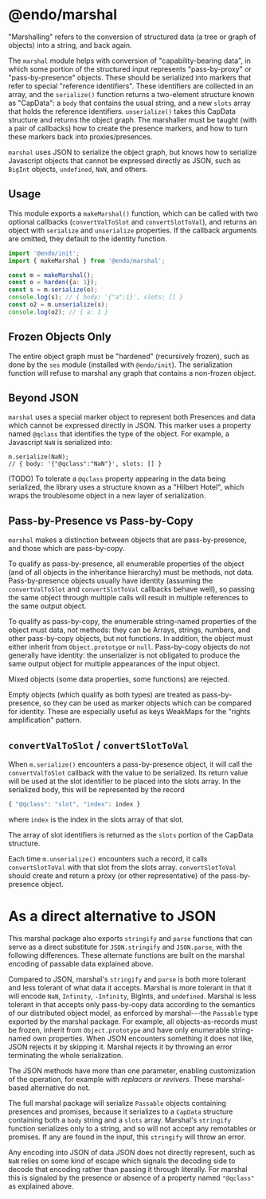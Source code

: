 # @endo/marshal

"Marshalling" refers to the conversion of structured data (a tree or graph of
objects) into a string, and back again.

The `marshal` module helps with conversion of "capability-bearing data", in
which some portion of the structured input represents "pass-by-proxy" or
"pass-by-presence" objects. These should be serialized into markers that
refer to special "reference identifiers". These identifiers are collected in
an array, and the `serialize()` function returns a two-element structure
known as "CapData": a `body` that contains the usual string, and a new
`slots` array that holds the reference identifiers. `unserialize()` takes
this CapData structure and returns the object graph. The marshaller must be
taught (with a pair of callbacks) how to create the presence markers, and how
to turn these markers back into proxies/presences.

`marshal` uses JSON to serialize the object graph, but knows how to serialize
Javascript objects that cannot be expressed directly as JSON, such as
`BigInt` objects, `undefined`, `NaN`, and others.

## Usage

This module exports a `makeMarshal()` function, which can be called with two
optional callbacks (`convertValToSlot` and `convertSlotToVal`), and returns
an object with `serialize` and `unserialize` properties. If the callback
arguments are omitted, they default to the identity function.

```js
import '@endo/init';
import { makeMarshal } from '@endo/marshal';

const m = makeMarshal();
const o = harden({a: 1});
const s = m.serialize(o);
console.log(s); // { body: '{"a":1}', slots: [] }
const o2 = m.unserialize(s);
console.log(o2); // { a: 1 }
```

## Frozen Objects Only

The entire object graph must be "hardened" (recursively frozen), such as done
by the `ses` module (installed with `@endo/init`). The serialization
function will refuse to marshal any graph that contains a non-frozen object.

## Beyond JSON

`marshal` uses a special marker object to represent both Presences and data
which cannot be expressed directly in JSON. This marker uses a property named
`@qclass` that identifies the type of the object. For example, a Javascript
`NaN` is serialized into:

```
m.serialize(NaN);
// { body: '{"@qclass":"NaN"}', slots: [] }
```

(TODO) To tolerate a `@qclass` property appearing in the data being
serialized, the library uses a structure known as a "Hilbert Hotel", which
wraps the troublesome object in a new layer of serialization.


## Pass-by-Presence vs Pass-by-Copy

`marshal` makes a distinction between objects that are pass-by-presence, and
those which are pass-by-copy.

To qualify as pass-by-presence, all enumerable properties of the object (and
of all objects in the inheritance hierarchy) must be methods, not data.
Pass-by-presence objects usually have identity (assuming the
`convertValToSlot` and `convertSlotToVal` callbacks behave well), so passing
the same object through multiple calls will result in multiple references to
the same output object.

To qualify as pass-by-copy, the enumerable string-named properties of the
object must data, not methods: they can be Arrays, strings, numbers, and
other pass-by-copy objects, but not functions. In addition, the object must
either inherit from `Object.prototype` or `null`. Pass-by-copy objects do not
generally have identity: the unserializer is not obligated to produce the
same output object for multiple appearances of the input object.

Mixed objects (some data properties, some functions) are rejected.

Empty objects (which qualify as both types) are treated as pass-by-presence,
so they can be used as marker objects which can be compared for identity.
These are especially useful as keys WeakMaps for the "rights amplification"
pattern.

## `convertValToSlot` / `convertSlotToVal`

When `m.serialize()` encounters a pass-by-presence object, it will call the
`convertValToSlot` callback with the value to be serialized. Its return value
will be used at the slot identifier to be placed into the slots array. In the
serialized body, this will be represented by the record
```js
{ "@qclass": "slot", "index": index }
```
where `index` is the index in the slots array of that slot.

The array of slot identifiers is returned as the `slots` portion of the
CapData structure.

Each time `m.unserialize()` encounters such a record, it calls
`convertSlotToVal` with that slot from the slots array. `convertSlotToVal`
should create and return a proxy (or other representative) of the
pass-by-presence object.

# As a direct alternative to JSON

This marshal package also exports `stringify` and `parse` functions that
can serve as a direct substitute for `JSON.stringify` and `JSON.parse`,
with the following differences. These alternate functions are built on
the marshal encoding of passable data explained above.

Compared to JSON, marshal's `stringify` and `parse` is both more tolerant and
less tolerant of what data it accepts. Marshal is more tolerant in that it will
encode `NaN`, `Infinity`, `-Infinity`, BigInts, and
`undefined`. Marshal is less tolerant in that accepts only pass-by-copy data
according to the semantics of our distributed object model, as enforced
by marshal---the `Passable` type exported by the marshal package. For example,
all objects-as-records must be frozen, inherit from `Object.prototype` and have
only enumerable string-named own properties. When JSON encounters something it
does not like, JSON rejects it by skipping it. Marshal rejects it by throwing
an error terminating the whole serialization.

The JSON methods have more than one parameter, enabling customization
of the operation, for example with *replacers* or *revivers*. These
marshal-based alternative do not.

The full marshal package will serialize `Passable` objects containing
presences and promises, because it serializes to a `CapData` structure
containing both a `body` string and a `slots` array. Marshal's `stringify`
function serializes only to a string, and so will not
accept any remotables or promises. If any are found in the input, this
`stringify` will throw an error.

Any encoding into JSON of data JSON does not directly represent, such as `NaN`
relies on some kind of escape which signals the decoding side to decode that
encoding rather than passing it through literally. For marshal this is signaled
by the presence or absence of a property named `"@qclass"` as explained above.
